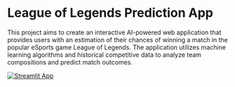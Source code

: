 # League of Legends Prediction App

This project aims to create an interactive AI-powered web application that provides users with an estimation of their chances of winning a match in the popular eSports game League of Legends. The application utilizes machine learning algorithms and historical competitive data to analyze team compositions and predict match outcomes.

[![Streamlit App](https://static.streamlit.io/badges/streamlit_badge_black_white.svg)](https://share.streamlit.io/kincheong/streamlit_lol/main/main.py)
